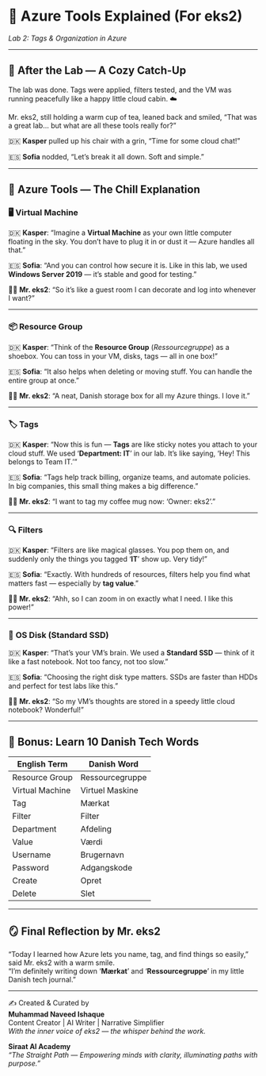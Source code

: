 # 🌟 Azure Tools Explained (For eks2)  
_Lab 2: Tags & Organization in Azure_

---

## 💬 After the Lab — A Cozy Catch-Up

The lab was done. Tags were applied, filters tested, and the VM was running peacefully like a happy little cloud cabin. ☁️

Mr. eks2, still holding a warm cup of tea, leaned back and smiled, “That was a great lab... but what are all these tools really for?”

🇩🇰 **Kasper** pulled up his chair with a grin, “Time for some cloud chat!”

🇪🇸 **Sofia** nodded, “Let’s break it all down. Soft and simple.”

---

## 🔧 Azure Tools — The Chill Explanation

### 🖥️ **Virtual Machine**

🇩🇰 **Kasper**: “Imagine a **Virtual Machine** as your own little computer floating in the sky. You don’t have to plug it in or dust it — Azure handles all that.”

🇪🇸 **Sofia**: “And you can control how secure it is. Like in this lab, we used **Windows Server 2019** — it’s stable and good for testing.”

🧑‍🚀 **Mr. eks2**: “So it’s like a guest room I can decorate and log into whenever I want?”

---

### 📦 **Resource Group**

🇩🇰 **Kasper**: “Think of the **Resource Group** (*Ressourcegruppe*) as a shoebox. You can toss in your VM, disks, tags — all in one box!”

🇪🇸 **Sofia**: “It also helps when deleting or moving stuff. You can handle the entire group at once.”

🧑‍🚀 **Mr. eks2**: “A neat, Danish storage box for all my Azure things. I love it.”

---

### 🏷️ **Tags**

🇩🇰 **Kasper**: “Now this is fun — **Tags** are like sticky notes you attach to your cloud stuff. We used ‘**Department: IT**’ in our lab. It’s like saying, ‘Hey! This belongs to Team IT.’”

🇪🇸 **Sofia**: “Tags help track billing, organize teams, and automate policies. In big companies, this small thing makes a big difference.”

🧑‍🚀 **Mr. eks2**: “I want to tag my coffee mug now: ‘Owner: eks2’.”

---

### 🔍 **Filters**

🇩🇰 **Kasper**: “Filters are like magical glasses. You pop them on, and suddenly only the things you tagged ‘**IT**’ show up. Very tidy!”

🇪🇸 **Sofia**: “Exactly. With hundreds of resources, filters help you find what matters fast — especially by **tag value**.”

🧑‍🚀 **Mr. eks2**: “Ahh, so I can zoom in on exactly what I need. I like this power!”

---

### 💽 **OS Disk (Standard SSD)**

🇩🇰 **Kasper**: “That’s your VM’s brain. We used a **Standard SSD** — think of it like a fast notebook. Not too fancy, not too slow.”

🇪🇸 **Sofia**: “Choosing the right disk type matters. SSDs are faster than HDDs and perfect for test labs like this.”

🧑‍🚀 **Mr. eks2**: “So my VM’s thoughts are stored in a speedy little cloud notebook? Wonderful!”

---

## 📘 Bonus: Learn 10 Danish Tech Words

| English Term           | Danish Word            |
|------------------------|------------------------|
| Resource Group         | Ressourcegruppe        |
| Virtual Machine        | Virtuel Maskine        |
| Tag                    | Mærkat                 |
| Filter                 | Filter                 |
| Department             | Afdeling               |
| Value                  | Værdi                  |
| Username               | Brugernavn             |
| Password               | Adgangskode            |
| Create                 | Opret                  |
| Delete                 | Slet                   |

---

## 🪞 Final Reflection by Mr. eks2

“Today I learned how Azure lets you name, tag, and find things so easily,” said Mr. eks2 with a warm smile.  
“I’m definitely writing down ‘**Mærkat**’ and ‘**Ressourcegruppe**’ in my little Danish tech journal.”

---

✍️ Created & Curated by  
**Muhammad Naveed Ishaque**  
Content Creator | AI Writer | Narrative Simplifier  
_With the inner voice of eks2 — the whisper behind the work._

**Siraat AI Academy**  
_“The Straight Path — Empowering minds with clarity, illuminating paths with purpose.”_
